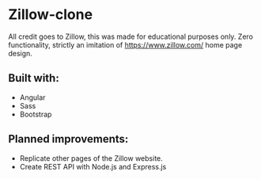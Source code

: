 # Zillow-clone

All credit goes to Zillow, this was made for educational purposes only.
Zero functionality, strictly an imitation of https://www.zillow.com/ home page design.

## Built with:

* Angular
* Sass
* Bootstrap

## Planned improvements:

* Replicate other pages of the Zillow website.
* Create REST API with Node.js and Express.js
